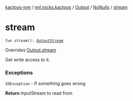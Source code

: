 [kactoos-jvm](../../../index.md) / [nnl.rocks.kactoos](../../index.md) / [Output](../index.md) / [NoNulls](index.md) / [stream](./stream.md)

# stream

`fun stream(): `[`OutputStream`](http://docs.oracle.com/javase/8/docs/api/java/io/OutputStream.html)

Overrides [Output.stream](../stream.md)

Get write access to it.

### Exceptions

`IOException` - If something goes wrong

**Return**
InputStream to read from

